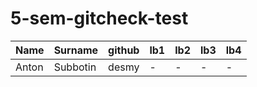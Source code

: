 # 5-sem-gitcheck-test
| Name       | Surname       | github              | lb1   | lb2   | lb3   | lb4   |
|:-----------|:--------------|:--------------------|:------|:------|:------|:------|
| Anton      | Subbotin      | desmy               | -     | -     | -     | -     |
